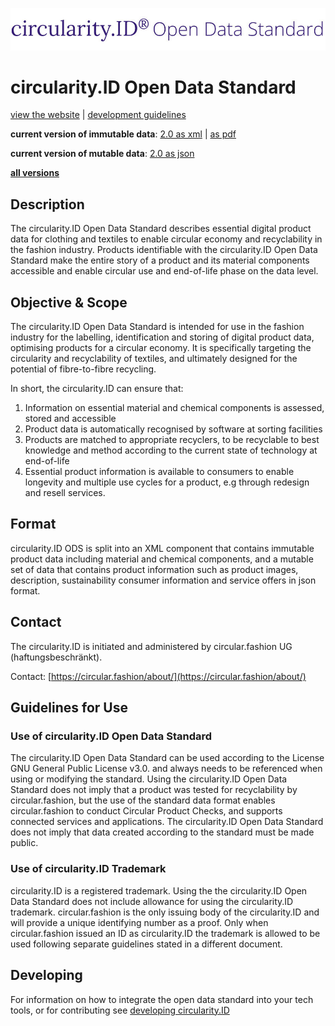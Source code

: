 ![circularity id logo](logo.jpg)

# circularity.ID Open Data Standard

[view the website](https://circularity.id) | [development guidelines](develop.md)

__current version of immutable data__: [2.0 as xml](https://github.com/circularfashion/cf-circularity-id-standard/blob/master/schema/2.0/schema.rng) | [as pdf](https://github.com/circularfashion/cf-circularity-id-standard/blob/master/docs/circularity.ID-Standard-Specification-v2.pdf)

__current version of mutable data__: [2.0 as json](https://github.com/circularfashion/cf-circularity-id-standard/blob/master/schema/2.0/schema_mutable.json)

__[all versions](https://github.com/circularfashion/cf-circularity-id-standard/tree/master/schema)__

## Description
The circularity.ID Open Data Standard describes essential digital product data for clothing and textiles to enable circular economy and recyclability in the fashion industry. Products identifiable with the circularity.ID Open Data Standard make the entire story of a product and its material components accessible and enable circular use and end-of-life phase on the data level.

## Objective & Scope
The circularity.ID Open Data Standard is intended for use in the fashion industry for the labelling, identification and storing of digital product data, optimising products for a circular economy. It is specifically targeting the circularity and recyclability of textiles, and ultimately designed for the potential of fibre-to-fibre recycling.

In short, the circularity.ID can ensure that:
1) Information on essential material and chemical components is assessed, stored and accessible 
2) Product data is automatically recognised by software at sorting facilities
3) Products are matched to appropriate recyclers, to be recyclable to best knowledge and method according to the current state of technology at end-of-life
4) Essential product information is available to consumers to enable longevity and multiple use cycles for a product, e.g through redesign and resell services.

## Format

circularity.ID ODS is split into an XML component that contains immutable product data including material and chemical components, and a mutable set of data that contains product information such as product images, description, sustainability consumer information and service offers in json format.

## Contact

The circularity.ID is initiated and administered by circular.fashion UG (haftungsbeschränkt).

Contact: [https://circular.fashion/about/](https://circular.fashion/about/)

## Guidelines for Use

### Use of circularity.ID Open Data Standard
The circularity.ID Open Data Standard can be used according to the License GNU General Public License v3.0. and always needs to be referenced when using or modifying the standard. Using the circularity.ID Open Data Standard does not imply that a product was tested for recyclability by circular.fashion, but the use of the standard data format enables circular.fashion to conduct Circular Product Checks, and supports connected services and applications. The circularity.ID Open Data Standard does not imply that data created according to the standard must be made public.

### Use of circularity.ID Trademark
circularity.ID is a registered trademark. Using the the circularity.ID Open Data Standard does not include allowance for using the circularity.ID  trademark. circular.fashion is the only issuing body of the circularity.ID and will provide a unique identifying number as a proof. Only when circular.fashion issued an ID as  circularity.ID the trademark is allowed to be used following separate guidelines stated in a different document. 

## Developing

For information on how to integrate the open data standard into your tech tools, or for contributing see [developing circularity.ID](develop.md)
